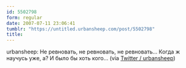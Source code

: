 ```yaml
---
id: 5502798
form: regular
date: 2007-07-11 23:06:41
tumblr: "https://untitled.urbansheep.com/post/5502798"
title:
---
```


<p>urbansheep: Не ревновать, не ревновать, не ревновать&hellip; Когда ж научусь уже, а? И было бы хоть кого&hellip; (via <a href="http://twitter.com/urbansheep/statuses/145295322">Twitter / urbansheep</a>)</p>

